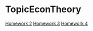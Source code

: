 TopicEconTheory
===============
[Homework 2](http://nbviewer.ipython.org/github/roy1312/TopicEconTheory/blob/master/TopicinEcon_Homework2.ipynb)
[Homework 3](http://nbviewer.ipython.org/github/roy1312/TopicEconTheory/blob/master/Homework3.ipynb)
[Homework 4](http://nbviewer.ipython.org/github/roy1312/TopicEconTheory/blob/master/Homework4.ipynb)
